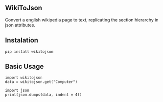 ## WikiToJson

Convert a english wikipedia page to text, replicating the section hierarchy in json attributes.

## Instalation

    pip install wikitojson

## Basic Usage

    import wikitojson
    data = wikitojson.get("Computer")
    
    import json
    print(json.dumps(data, indent = 4))
